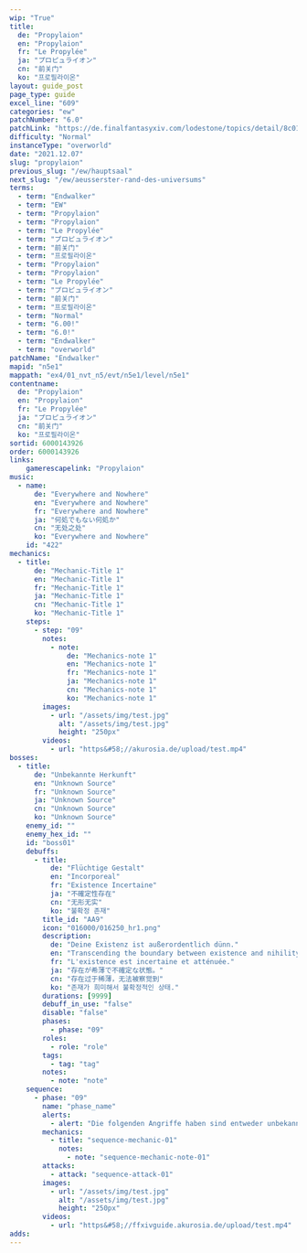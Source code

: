 ```yaml
---
wip: "True"
title:
  de: "Propylaion"
  en: "Propylaion"
  fr: "Le Propylée"
  ja: "プロピュライオン"
  cn: "前关门"
  ko: "프로필라이온"
layout: guide_post
page_type: guide
excel_line: "609"
categories: "ew"
patchNumber: "6.0"
patchLink: "https://de.finalfantasyxiv.com/lodestone/topics/detail/8c0146ce7f89035f0f27dcad1edcf30d3037fcf5"
difficulty: "Normal"
instanceType: "overworld"
date: "2021.12.07"
slug: "propylaion"
previous_slug: "/ew/hauptsaal"
next_slug: "/ew/aeusserster-rand-des-universums"
terms:
  - term: "Endwalker"
  - term: "EW"
  - term: "Propylaion"
  - term: "Propylaion"
  - term: "Le Propylée"
  - term: "プロピュライオン"
  - term: "前关门"
  - term: "프로필라이온"
  - term: "Propylaion"
  - term: "Propylaion"
  - term: "Le Propylée"
  - term: "プロピュライオン"
  - term: "前关门"
  - term: "프로필라이온"
  - term: "Normal"
  - term: "6.00!"
  - term: "6.0!"
  - term: "Endwalker"
  - term: "overworld"
patchName: "Endwalker"
mapid: "n5e1"
mappath: "ex4/01_nvt_n5/evt/n5e1/level/n5e1"
contentname:
  de: "Propylaion"
  en: "Propylaion"
  fr: "Le Propylée"
  ja: "プロピュライオン"
  cn: "前关门"
  ko: "프로필라이온"
sortid: 6000143926
order: 6000143926
links:
    gamerescapelink: "Propylaion"
music:
  - name:
      de: "Everywhere and Nowhere"
      en: "Everywhere and Nowhere"
      fr: "Everywhere and Nowhere"
      ja: "何処でもない何処か"
      cn: "无处之处"
      ko: "Everywhere and Nowhere"
    id: "422"
mechanics:
  - title:
      de: "Mechanic-Title 1"
      en: "Mechanic-Title 1"
      fr: "Mechanic-Title 1"
      ja: "Mechanic-Title 1"
      cn: "Mechanic-Title 1"
      ko: "Mechanic-Title 1"
    steps:
      - step: "09"
        notes:
          - note:
              de: "Mechanics-note 1"
              en: "Mechanics-note 1"
              fr: "Mechanics-note 1"
              ja: "Mechanics-note 1"
              cn: "Mechanics-note 1"
              ko: "Mechanics-note 1"
        images:
          - url: "/assets/img/test.jpg"
            alt: "/assets/img/test.jpg"
            height: "250px"
        videos:
          - url: "https&#58;//akurosia.de/upload/test.mp4"
bosses:
  - title:
      de: "Unbekannte Herkunft"
      en: "Unknown Source"
      fr: "Unknown Source"
      ja: "Unknown Source"
      cn: "Unknown Source"
      ko: "Unknown Source"
    enemy_id: ""
    enemy_hex_id: ""
    id: "boss01"
    debuffs:
      - title:
          de: "Flüchtige Gestalt"
          en: "Incorporeal"
          fr: "Existence Incertaine"
          ja: "不確定性存在"
          cn: "无形无实"
          ko: "불확정 존재"
        title_id: "AA9"
        icon: "016000/016250_hr1.png"
        description:
          de: "Deine Existenz ist außerordentlich dünn."
          en: "Transcending the boundary between existence and nihility."
          fr: "L'existence est incertaine et atténuée."
          ja: "存在が希薄で不確定な状態。"
          cn: "存在过于稀薄，无法被察觉到"
          ko: "존재가 희미해서 불확정적인 상태."
        durations: [9999]
        debuff_in_use: "false"
        disable: "false"
        phases:
          - phase: "09"
        roles:
          - role: "role"
        tags:
          - tag: "tag"
        notes:
          - note: "note"
    sequence:
      - phase: "09"
        name: "phase_name"
        alerts:
          - alert: "Die folgenden Angriffe haben sind entweder unbekannt oder haben keine klare Herkunft"
        mechanics:
          - title: "sequence-mechanic-01"
            notes:
              - note: "sequence-mechanic-note-01"
        attacks:
          - attack: "sequence-attack-01"
        images:
          - url: "/assets/img/test.jpg"
            alt: "/assets/img/test.jpg"
            height: "250px"
        videos:
          - url: "https&#58;//ffxivguide.akurosia.de/upload/test.mp4"
adds:
---
```

